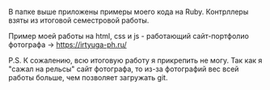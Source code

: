 В папке выше приложены примеры моего кода на Ruby. Контрллеры взяты из итоговой семестровой работы.

Пример моей работы на html, css и js - работающий сайт-портфолио фотографа -> https://irtyuga-ph.ru/

P.S. К сожалению, всю итоговую работу я прикрепить не могу. Так как я "сажал на рельсы" сайт фотографа, то из-за фотографий вес всей работы больше, чем позволяет загружать git.
